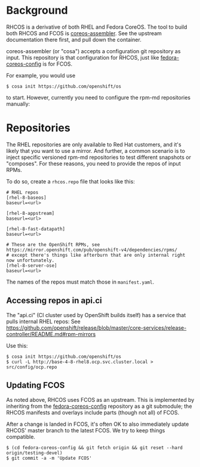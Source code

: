 # Background

RHCOS is a derivative of both RHEL and Fedora CoreOS.  The tool
to build both RHCOS and FCOS is [coreos-assembler](https://github.com/coreos/coreos-assembler/).
See the upstream documentation there first, and pull down
the container.

coreos-assembler (or "cosa") accepts a configuration git repository
as input.  This repository is that configuration for RHCOS,
just like [fedora-coreos-config](https://github.com/coreos/fedora-coreos-config)
is for FCOS.

For example, you would use
```
$ cosa init https://github.com/openshift/os
```

to start.  However, currently you need to configure
the rpm-md repositories manually:

# Repositories

The RHEL repositories are only available to Red Hat customers,
and it's likely that you want to use a mirror.  And further,
a common scenario is to inject specific versioned rpm-md repositories
to test different snapshots or "composes".  For these reasons,
you need to provide the repos of input RPMs.

To do so, create a `rhcos.repo` file that looks like this:

```
# RHEL repos
[rhel-8-baseos]
baseurl=<url>

[rhel-8-appstream]
baseurl=<url>

[rhel-8-fast-datapath]
baseurl=<url>

# These are the OpenShift RPMs, see https://mirror.openshift.com/pub/openshift-v4/dependencies/rpms/
# except there's things like afterburn that are only internal right now unfortunately.
[rhel-8-server-ose]
baseurl=<url>
```

The names of the repos must match those in `manifest.yaml`.

## Accessing repos in api.ci

The "api.ci" (CI cluster used by OpenShift builds itself) has a service that pulls
internal RHEL repos:
See https://github.com/openshift/release/blob/master/core-services/release-controller/README.md#rpm-mirrors

Use this:
```
$ cosa init https://github.com/openshift/os
$ curl -L http://base-4-8-rhel8.ocp.svc.cluster.local > src/config/ocp.repo
```

## Updating FCOS

As noted above, RHCOS uses FCOS as an upstream.  This is implemented
by inheriting from the [fedora-coreos-config](https://github.com/coreos/fedora-coreos-config/)
repository as a git submodule; the RHCOS manifests and overlays include parts (though not all)
of FCOS.

After a change is landed in FCOS, it's often OK to also immediately update RHCOS' master
branch to the latest FCOS.  We try to keep things compatible.

```
$ (cd fedora-coreos-config && git fetch origin && git reset --hard origin/testing-devel)
$ git commit -a -m 'Update FCOS'
```
